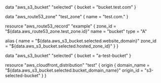 data "aws_s3_bucket" "selected" {
  bucket = "bucket.test.com"
}

data "aws_route53_zone" "test_zone" {
  name = "test.com."
}

resource "aws_route53_record" "example" {
  zone_id = "${data.aws_route53_zone.test_zone.id}"
  name    = "bucket"
  type    = "A"

  alias {
    name    = "${data.aws_s3_bucket.selected.website_domain}"
    zone_id = "${data.aws_s3_bucket.selected.hosted_zone_id}"
  }
}

data "aws_s3_bucket" "selected" {
  bucket = "a-test-bucket"
}

resource "aws_cloudfront_distribution" "test" {
  origin {
    domain_name = "${data.aws_s3_bucket.selected.bucket_domain_name}"
    origin_id   = "s3-selected-bucket"
  }
}
